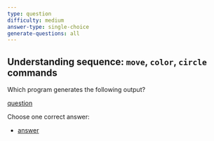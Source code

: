 ```yaml
---
type: question
difficulty: medium
answer-type: single-choice
generate-questions: all
---
```


## Understanding sequence: `move`, `color`, `circle` commands

Which program generates the following output?

[question](q-shape.txtar "evy:svg")

Choose one correct answer:

- [answer](q-shape.txtar "evy:source")
